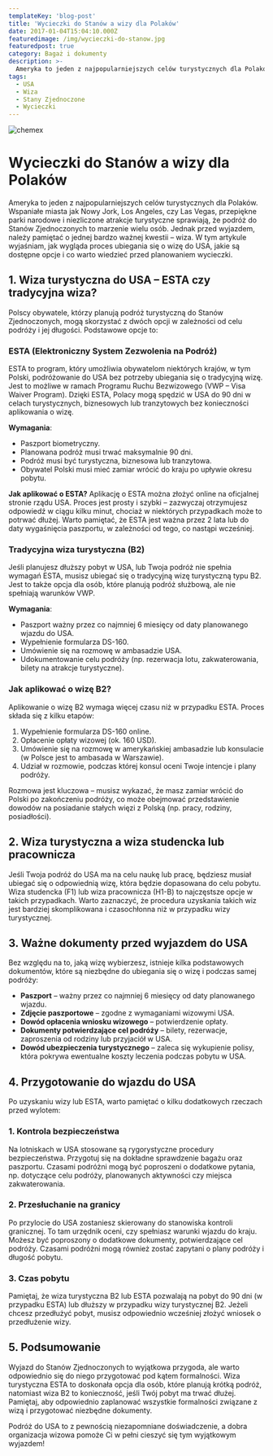 ```yaml
---
templateKey: 'blog-post'
title: 'Wycieczki do Stanów a wizy dla Polaków'
date: 2017-01-04T15:04:10.000Z
featuredimage: /img/wycieczki-do-stanow.jpg
featuredpost: true
category: Bagaż i dokumenty
description: >-
  Ameryka to jeden z najpopularniejszych celów turystycznych dla Polaków. Wspaniałe miasta jak Nowy Jork, Los Angeles, czy Las Vegas, przepiękne parki narodowe i niezliczone atrakcje turystyczne sprawiają, że podróż do Stanów Zjednoczonych to marzenie wielu osób.
tags:
  - USA
  - Wiza
  - Stany Zjednoczone
  - Wycieczki
---
```


![chemex](/img/wycieczka-do-stanow.jpg)

# Wycieczki do Stanów a wizy dla Polaków

Ameryka to jeden z najpopularniejszych celów turystycznych dla Polaków. Wspaniałe miasta jak Nowy Jork, Los Angeles, czy Las Vegas, przepiękne parki narodowe i niezliczone atrakcje turystyczne sprawiają, że podróż do Stanów Zjednoczonych to marzenie wielu osób. Jednak przed wyjazdem, należy pamiętać o jednej bardzo ważnej kwestii – wiza. W tym artykule wyjaśniam, jak wygląda proces ubiegania się o wizę do USA, jakie są dostępne opcje i co warto wiedzieć przed planowaniem wycieczki.

## 1. Wiza turystyczna do USA – ESTA czy tradycyjna wiza?

Polscy obywatele, którzy planują podróż turystyczną do Stanów Zjednoczonych, mogą skorzystać z dwóch opcji w zależności od celu podróży i jej długości. Podstawowe opcje to:

### ESTA (Elektroniczny System Zezwolenia na Podróż)

ESTA to program, który umożliwia obywatelom niektórych krajów, w tym Polski, podróżowanie do USA bez potrzeby ubiegania się o tradycyjną wizę. Jest to możliwe w ramach Programu Ruchu Bezwizowego (VWP – Visa Waiver Program). Dzięki ESTA, Polacy mogą spędzić w USA do 90 dni w celach turystycznych, biznesowych lub tranzytowych bez konieczności aplikowania o wizę.

**Wymagania**:

- Paszport biometryczny.
- Planowana podróż musi trwać maksymalnie 90 dni.
- Podróż musi być turystyczna, biznesowa lub tranzytowa.
- Obywatel Polski musi mieć zamiar wrócić do kraju po upływie okresu pobytu.

**Jak aplikować o ESTA?**
Aplikację o ESTA można złożyć online na oficjalnej stronie rządu USA. Proces jest prosty i szybki – zazwyczaj otrzymujesz odpowiedź w ciągu kilku minut, chociaż w niektórych przypadkach może to potrwać dłużej. Warto pamiętać, że ESTA jest ważna przez 2 lata lub do daty wygaśnięcia paszportu, w zależności od tego, co nastąpi wcześniej.

### Tradycyjna wiza turystyczna (B2)

Jeśli planujesz dłuższy pobyt w USA, lub Twoja podróż nie spełnia wymagań ESTA, musisz ubiegać się o tradycyjną wizę turystyczną typu B2. Jest to także opcja dla osób, które planują podróż służbową, ale nie spełniają warunków VWP.

**Wymagania**:

- Paszport ważny przez co najmniej 6 miesięcy od daty planowanego wjazdu do USA.
- Wypełnienie formularza DS-160.
- Umówienie się na rozmowę w ambasadzie USA.
- Udokumentowanie celu podróży (np. rezerwacja lotu, zakwaterowania, bilety na atrakcje turystyczne).

### Jak aplikować o wizę B2?

Aplikowanie o wizę B2 wymaga więcej czasu niż w przypadku ESTA. Proces składa się z kilku etapów:

1. Wypełnienie formularza DS-160 online.
2. Opłacenie opłaty wizowej (ok. 160 USD).
3. Umówienie się na rozmowę w amerykańskiej ambasadzie lub konsulacie (w Polsce jest to ambasada w Warszawie).
4. Udział w rozmowie, podczas której konsul oceni Twoje intencje i plany podróży.

Rozmowa jest kluczowa – musisz wykazać, że masz zamiar wrócić do Polski po zakończeniu podróży, co może obejmować przedstawienie dowodów na posiadanie stałych więzi z Polską (np. pracy, rodziny, posiadłości).

## 2. Wiza turystyczna a wiza studencka lub pracownicza

Jeśli Twoja podróż do USA ma na celu naukę lub pracę, będziesz musiał ubiegać się o odpowiednią wizę, która będzie dopasowana do celu pobytu. Wiza studencka (F1) lub wiza pracownicza (H1-B) to najczęstsze opcje w takich przypadkach. Warto zaznaczyć, że procedura uzyskania takich wiz jest bardziej skomplikowana i czasochłonna niż w przypadku wizy turystycznej.

## 3. Ważne dokumenty przed wyjazdem do USA

Bez względu na to, jaką wizę wybierzesz, istnieje kilka podstawowych dokumentów, które są niezbędne do ubiegania się o wizę i podczas samej podróży:

- **Paszport** – ważny przez co najmniej 6 miesięcy od daty planowanego wjazdu.
- **Zdjęcie paszportowe** – zgodne z wymaganiami wizowymi USA.
- **Dowód opłacenia wniosku wizowego** – potwierdzenie opłaty.
- **Dokumenty potwierdzające cel podróży** – bilety, rezerwacje, zaproszenia od rodziny lub przyjaciół w USA.
- **Dowód ubezpieczenia turystycznego** – zaleca się wykupienie polisy, która pokrywa ewentualne koszty leczenia podczas pobytu w USA.

## 4. Przygotowanie do wjazdu do USA

Po uzyskaniu wizy lub ESTA, warto pamiętać o kilku dodatkowych rzeczach przed wylotem:

### 1. Kontrola bezpieczeństwa

Na lotniskach w USA stosowane są rygorystyczne procedury bezpieczeństwa. Przygotuj się na dokładne sprawdzenie bagażu oraz paszportu. Czasami podróżni mogą być poproszeni o dodatkowe pytania, np. dotyczące celu podróży, planowanych aktywności czy miejsca zakwaterowania.

### 2. Przesłuchanie na granicy

Po przylocie do USA zostaniesz skierowany do stanowiska kontroli granicznej. To tam urzędnik oceni, czy spełniasz warunki wjazdu do kraju. Możesz być poproszony o dodatkowe dokumenty, potwierdzające cel podróży. Czasami podróżni mogą również zostać zapytani o plany podróży i długość pobytu.

### 3. Czas pobytu

Pamiętaj, że wiza turystyczna B2 lub ESTA pozwalają na pobyt do 90 dni (w przypadku ESTA) lub dłuższy w przypadku wizy turystycznej B2. Jeżeli chcesz przedłużyć pobyt, musisz odpowiednio wcześniej złożyć wniosek o przedłużenie wizy.

## 5. Podsumowanie

Wyjazd do Stanów Zjednoczonych to wyjątkowa przygoda, ale warto odpowiednio się do niego przygotować pod kątem formalności. Wiza turystyczna ESTA to doskonała opcja dla osób, które planują krótką podróż, natomiast wiza B2 to konieczność, jeśli Twój pobyt ma trwać dłużej. Pamiętaj, aby odpowiednio zaplanować wszystkie formalności związane z wizą i przygotować niezbędne dokumenty.

Podróż do USA to z pewnością niezapomniane doświadczenie, a dobra organizacja wizowa pomoże Ci w pełni cieszyć się tym wyjątkowym wyjazdem!
